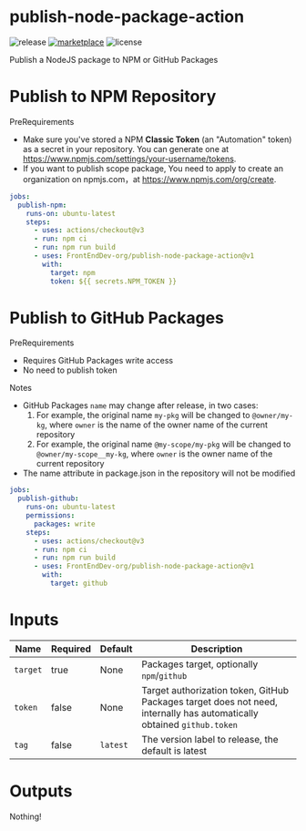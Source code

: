 # publish-node-package-action

![release](https://img.shields.io/github/v/release/FrontEndDev-org/publish-node-package-action)
[![marketplace](https://img.shields.io/badge/marketplace-publish--node--package--action-blueviolet)](https://github.com/marketplace/actions/publish-node-package-action)
![license](https://img.shields.io/github/license/FrontEndDev-org/publish-node-package-action)

Publish a NodeJS package to NPM or GitHub Packages

# Publish to NPM Repository

PreRequirements

- Make sure you've stored a NPM **Classic Token** (an "Automation" token) as a secret in your repository. You can generate one at <https://www.npmjs.com/settings/your-username/tokens>.
- If you want to publish scope package, You need to apply to create an organization on npmjs.com，at <https://www.npmjs.com/org/create>.

```yaml
jobs:
  publish-npm:
    runs-on: ubuntu-latest
    steps:
      - uses: actions/checkout@v3
      - run: npm ci
      - run: npm run build
      - uses: FrontEndDev-org/publish-node-package-action@v1
        with:
          target: npm
          token: ${{ secrets.NPM_TOKEN }}
```

# Publish to GitHub Packages

PreRequirements

- Requires GitHub Packages write access
- No need to publish token

Notes

- GitHub Packages `name` may change after release, in two cases:
  1. For example, the original name `my-pkg` will be changed to `@owner/my-kg`, where `owner` is the name of the
     owner name of the current repository
  2. For example, the original name `@my-scope/my-pkg` will be changed to `@owner/my-scope__my-kg`, where `owner` is the owner name of the current repository
- The name attribute in package.json in the repository will not be modified

```yaml
jobs:
  publish-github:
    runs-on: ubuntu-latest
    permissions:
      packages: write
    steps:
      - uses: actions/checkout@v3
      - run: npm ci
      - run: npm run build
      - uses: FrontEndDev-org/publish-node-package-action@v1
        with:
          target: github
```

# Inputs

| Name     | Required | Default  | Description                                                                                                            |
| -------- | -------- | -------- | ---------------------------------------------------------------------------------------------------------------------- |
| `target` | true     | None     | Packages target, optionally `npm`/`github`                                                                             |
| `token`  | false    | None     | Target authorization token, GitHub Packages target does not need, internally has automatically obtained `github.token` |
| `tag`    | false    | `latest` | The version label to release, the default is latest                                                                    |

# Outputs

Nothing!
